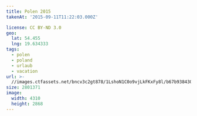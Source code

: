 ```yaml
---
title: Polen 2015
takenAt: '2015-09-11T11:22:03.000Z'

license: CC BY-ND 3.0
geo:
  lat: 54.455
  lng: 19.634333
tags:
  - polen
  - poland
  - urlaub
  - vacation
url: >-
  //images.ctfassets.net/bncv3c2gt878/1LshoN1C0o9vjLkFKxFy8l/b67b938430202296f79079e872cdfb80/polen-2015_25328931043_o
size: 2801371
image:
  width: 4310
  height: 2868
---
```

